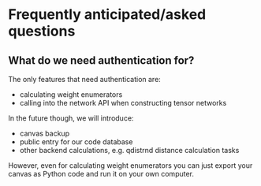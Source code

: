 # Frequently anticipated/asked questions

## What do we need authentication for?

The only features that need authentication are:

-   calculating weight enumerators
-   calling into the network API when constructing tensor networks

In the future though, we will introduce:

-   canvas backup
-   public entry for our code database
-   other backend calculations, e.g. qdistrnd distance calculation tasks

However, even for calculating weight enumerators you can just export your canvas
as Python code and run it on your own computer.
